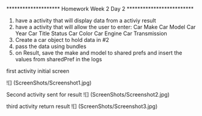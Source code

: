 ******************** Homework Week 2 Day 2 *************************
1.  have a activity that will display data from a activiy result
2.  have a activity that will allow the user to enter:
       Car Make
       Car Model
       Car Year
       Car Title Status
       Car Color
       Car Engine
       Car Transmission
3.  Create a car object to hold data in #2
4.  pass the data using bundles
6.  on Result, save the make and model to shared prefs and insert the values from sharedPref in the logs


first activity initial screen

![] (ScreenShots/Screenshot1.jpg)

Second activity sent for result
![] (ScreenShots/Screenshot2.jpg)


third activity return result
![] (ScreenShots/Screenshot3.jpg)



